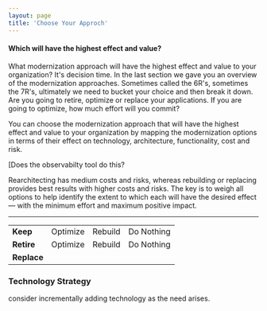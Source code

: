 ```yaml
---
layout: page
title: 'Choose Your Approch'
---
```


#### Which will have the highest effect and value? 

What modernization approach will have the highest effect and value to your organization? It's decision time.  In the last section we gave you an overview of the modernization approaches. Sometimes called the 6R's, sometimes the 7R's, ultimately we need to bucket your choice and then break it down. Are you going to retire, optimize or replace your applications. If you are going to optimize, how much effort will you commit?  

You can choose the modernization approach that will have the highest effect and value to your organization by mapping the modernization options in terms of their effect on technology, architecture, functionality, cost and risk. 

[Does the observabilty tool do this?  

Rearchitecting has medium costs and risks, whereas rebuilding or replacing provides best results with higher costs and risks. The key is to weigh all options to help identify the extent to which each will have the desired effect — with the minimum effort and maximum positive impact. 

-----
<table>
  <tr>
   <td><b>Keep</b></td>
   <td>Optimize</td>
   <td>Rebuild</td>
    <td>Do Nothing</td>
  </tr>
  <tr>
   <td><b>Retire</b></td>
   <td>Optimize</td>
   <td>Rebuild</td>
    <td>Do Nothing</td>
  </tr>
  <tr>
   <td><b>Replace</b></td>
   <td></td>
   <td></td>
   <td></td>
  </tr>
</table>

### Technology Strategy

consider incrementally adding technology as the need arises.
